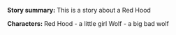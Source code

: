 **Story summary:**
This is a story about a Red Hood

**Characters:**
Red Hood - a little girl
Wolf - a big bad wolf